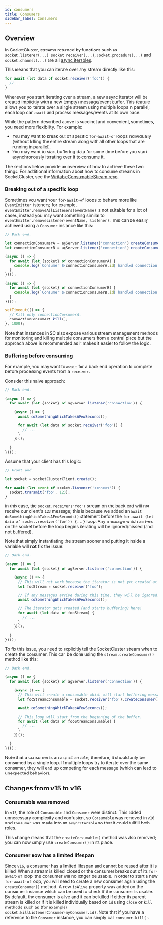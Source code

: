 ```yaml
---
id: consumers
title: Consumers
sidebar_label: Consumers
---
```


## Overview

In SocketCluster, streams returned by functions such as `socket.listener(...)`, `socket.receiver(...)`, `socket.procedure(...)` and `socket.channel(...)` are all [async iterables](https://developer.mozilla.org/en-US/docs/Web/JavaScript/Reference/Statements/for-await...of#Iterating_over_async_iterables).

This means that you can iterate over any stream directly like this:

```js
for await (let data of socket.receiver('foo')) {
  // ...
}
```

Whenever you start iterating over a stream, a new async iterator will be created implicitly with a new (empty) message/event buffer.
This feature allows you to iterate over a single stream using multiple loops in parallel; each loop can `await` and process messages/events at its own pace.

While the pattern described above is succinct and convenient, sometimes, you need more flexibility. For example:

- You may want to break out of specific `for-await-of` loops individually (without killing the entire stream along with all other loops that are running in parallel).
- You may want to start buffering data for some time before you start asynchronously iterating over it to consume it.

The sections below provide an overview of how to achieve these two things.
For additional information about how to consume streams in SocketCluster, see the [WritableConsumableStream repo](https://github.com/SocketCluster/writable-consumable-stream#writable-consumable-stream).

### Breaking out of a specific loop

Sometimes you want your `for-await-of` loops to behave more like `EventEmitter` listeners; for example, `eventEmitter.removeAllListeners(eventName)` is not suitable for a lot of cases, instead you may want something similar to `eventEmitter.removeListener(eventName, listener)`. This can be easily achieved using a `Consumer` instance like this:

```js
// Back end.

let connectionConsumerA = agServer.listener('connection').createConsumer();
let connectionConsumerB = agServer.listener('connection').createConsumer();

(async () => {
  for await (let {socket} of connectionConsumerA) {
    console.log(`Consumer ${connectionConsumerA.id} handled connection: ${socket.id}`);
  }
})();

(async () => {
  for await (let {socket} of connectionConsumerB) {
    console.log(`Consumer ${connectionConsumerB.id} handled connection: ${socket.id}`);
  }
})();

setTimeout(() => {
  // Kill only connectionConsumerA.
  connectionConsumerA.kill();
}, 1000);
```

Note that instances in SC also expose various stream management methods for monitoring and killing multiple consumers from a central place but the approach above is recommended as it makes it easier to follow the logic.

### Buffering before consuming

For example, you may want to `await` for a back end operation to complete before processing events from a `receiver`.

Consider this naive approach:

```js
// Back end.

(async () => {
  for await (let {socket} of agServer.listener('connection')) {

    (async () => {
      await doSomethingWhichTakesAFewSeconds();

      for await (let data of socket.receiver('foo')) {
        // ...
      }
    })();

  }
})();
```

Assume that your client has this logic:

```js
// Front end.

let socket = socketClusterClient.create();

for await (let event of socket.listener('connect')) {
  socket.transmit('foo', 123);
}
```

In this case, the `socket.receiver('foo')` stream on the back end will not receive our client's `123` message; this is because we added an `await doSomethingWhichTakesAFewSeconds()` statement before the `for await (let data of socket.receiver('foo')) {...}` loop.
Any message which arrives on the socket before the loop begins iterating will be ignored/missed (and not buffered).

Note that simply instantiating the stream sooner and putting it inside a variable will **not** fix the issue:

```js
// Back end.

(async () => {
  for await (let {socket} of agServer.listener('connection')) {

    (async () => {
      // This will not work because the iterator is not yet created at this point.
      let fooStream = socket.receiver('foo');

      // If any messages arrive during this time, they will be ignored!
      await doSomethingWhichTakesAFewSeconds();

      // The iterator gets created (and starts buffering) here!
      for await (let data of fooStream) {
        // ...
      }
    })();

  }
})();
```

To fix this issue, you need to explicitly tell the SocketCluster stream when to create the consumer. This can be done using the `stream.createConsumer()` method like this:

```js
// Back end.

(async () => {
  for await (let {socket} of agServer.listener('connection')) {

    (async () => {
      // This will create a consumable which will start buffering messages immediately.
      let fooStreamConsumable = socket.receiver('foo').createConsumer();

      await doSomethingWhichTakesAFewSeconds();

      // This loop will start from the beginning of the buffer.
      for await (let data of fooStreamConsumable) {
        // ...
      }
    })();

  }
})();
```

Note that a consumer is an `asyncIterable`; therefore, it should only be consumed by a single loop. If multiple loops try to iterate over the same consumer, they will end up competing for each message (which can lead to unexpected behavior).

## Changes from v15 to v16

### Consumable was removed

In `v15`, the role of `Consumable` and `Consumer` were distinct. This added unnecessary complexity and confusion, so `Consumable` was removed in `v16` and `Consumer` was made into an `asyncIterable` so that it could fullfill both roles.

This change means that the `createConsumable()` method was also removed; you can now simply use `createConsumer()` in its place.

### Consumer now has a limited lifespan

Since `v16`, a consumer has a limited lifespan and cannot be reused after it is killed.
When a stream is killed, closed or the consumer breaks out of its `for-await-of` loop, the consumer will no longer be usable. In order to start a new `for-await-of` loop, you will need to create a new consumer again using the `createConsumer()` method.
A new `isAlive` property was added on the consumer instance which can be used to check if the consumer is usable. By default, the consumer is alive and it can be killed if either its parent stream is killed or if it is killed individually based on `id` using `close` or `kill` methods such as (for example) `socket.killListenerConsumer(myConsumer.id)`. Note that if you have a reference to the `Consumer` instance, you can simply call `consumer.kill()`.

